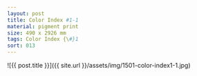 ```yaml
---
layout: post
title: Color Index #1-1
material: pigment print
size: 490 x 2926 mm
tags: Color Index {\#}1
sort: 013
---
```


![{{ post.title }}]({{ site.url }}/assets/img/1501-color-index1-1.jpg)
